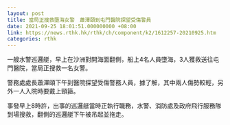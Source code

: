 ```yaml
---
layout: post
title: 當局正搜救墮海女警　蕭澤頤到屯門醫院探望受傷警員
date: 2021-09-25 18:01:51.000000000 +08:00
link: https://news.rthk.hk/rthk/ch/component/k2/1612257-20210925.htm
categories: rthk
---
```


一艘水警巡邏艇，早上在沙洲對開海面翻側，船上4名人員墮海，3人獲救送往屯門醫院，當局正搜救一名女警。

警務處處長蕭澤頤下午到醫院探望受傷警務人員，據了解，其中兩人傷勢較輕，另外一人入院時要戴上頸箍。

事發早上8時許，出事的巡邏艇當時正執行職務，水警、消防處及政府飛行服務隊到場搜救，翻側的巡邏艇下午被吊起並拖走。
